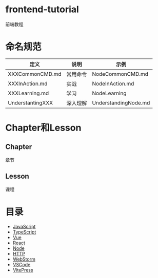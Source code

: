 # frontend-tutorial

前端教程



# 命名规范

| 定义             | 说明     | 示例                  |
| ---------------- | -------- | --------------------- |
| XXXCommonCMD.md  | 常用命令 | NodeCommonCMD.md     |
| XXXInAction.md   | 实战     | NodeInAction.md      |
| XXXLearning.md   | 学习     | NodeLearning         |
| UnderstantingXXX | 深入理解 | UnderstandingNode.md |

# Chapter和Lesson

## Chapter

章节

## Lesson

课程

# 目录

- [JavaScript](https://github.com/EmonCodingFrontEnd/frontend-tutorial/blob/master/tutorials/JavaScript/JavaScriptInAction.md)
- [TypeScript](https://github.com/EmonCodingFrontEnd/frontend-tutorial/tree/master/tutorials/TypeScript)
- [Vue](https://github.com/EmonCodingFrontEnd/frontend-tutorial/tree/master/tutorials/Vue)
- [React](https://github.com/EmonCodingFrontEnd/frontend-tutorial/tree/master/tutorials/React)
- [Node](https://github.com/EmonCodingFrontEnd/frontend-tutorial/tree/master/tutorials/Node)
- [HTTP](https://github.com/EmonCodingFrontEnd/frontend-tutorial/tree/master/tutorials/HTTP)
- [WebStorm](https://github.com/EmonCodingFrontEnd/frontend-tutorial/tree/master/tutorials/WebStorm)
- [VSCode](https://github.com/EmonCodingFrontEnd/frontend-tutorial/tree/master/tutorials/VSCode)
- [VitePress](https://github.com/EmonCodingFrontEnd/frontend-tutorial/tree/master/tutorials/VitePress)
